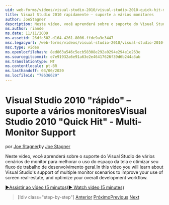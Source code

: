 ```yaml
---
uid: web-forms/videos/visual-studio-2010/visual-studio-2010-quick-hit-multi-monitor-support
title: Visual Studio 2010 rapidamente – suporte a vários monitores
author: JoeStagner
description: Neste vídeo, você aprenderá sobre o suporte do Visual Studio de vários cenários de monitor para melhorar o uso da tela de imóveis e otimizar seu geral...
ms.author: riande
ms.date: 11/11/2009
ms.assetid: 26dfc502-d164-4261-8006-ffde9a3e3447
msc.legacyurl: /web-forms/videos/visual-studio-2010/visual-studio-2010-quick-hit-multi-monitor-support
msc.type: video
ms.openlocfilehash: 8ed863a546c5ecb58308e292a0294e294e1e263e
ms.sourcegitcommit: e7e91932a6e91a63e2e46417626f39d6b244a3ab
ms.translationtype: MT
ms.contentlocale: pt-BR
ms.lasthandoff: 03/06/2020
ms.locfileid: "78636629"
---
```

# <a name="visual-studio-2010-quick-hit---multi-monitor-support"></a><span data-ttu-id="34aef-103">Visual Studio 2010 "rápido" – suporte a vários monitores</span><span class="sxs-lookup"><span data-stu-id="34aef-103">Visual Studio 2010 "Quick Hit" - Multi-Monitor Support</span></span>

<span data-ttu-id="34aef-104">por [Joe Stagner](https://github.com/JoeStagner)</span><span class="sxs-lookup"><span data-stu-id="34aef-104">by [Joe Stagner](https://github.com/JoeStagner)</span></span>

<span data-ttu-id="34aef-105">Neste vídeo, você aprenderá sobre o suporte do Visual Studio de vários cenários de monitor para melhorar o uso do espaço da tela e otimizar seu fluxo de trabalho de desenvolvimento geral.</span><span class="sxs-lookup"><span data-stu-id="34aef-105">In this video you will learn about Visual Studio's support of multiple monitor scenarios to improve your use of screen real-estate, and optimize your overall development workflow.</span></span> 

[<span data-ttu-id="34aef-106">&#9654;Assistir ao vídeo (5 minutos)</span><span class="sxs-lookup"><span data-stu-id="34aef-106">&#9654; Watch video (5 minutes)</span></span>](https://channel9.msdn.com/Blogs/ASP-NET-Site-Videos/visual-studio-2010-quick-hit-multi-monitor-support)

> [!div class="step-by-step"]
> <span data-ttu-id="34aef-107">[Anterior](visual-studio-2010-quick-hit-intellisense-smart-lists.md)
> [Próximo](visual-studio-2010-quick-hit-new-web-project-template.md)</span><span class="sxs-lookup"><span data-stu-id="34aef-107">[Previous](visual-studio-2010-quick-hit-intellisense-smart-lists.md)
[Next](visual-studio-2010-quick-hit-new-web-project-template.md)</span></span>

